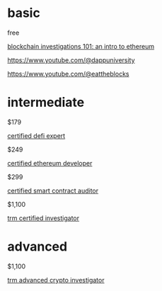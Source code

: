 # basic

free

[blockchain investigations 101: an intro to ethereum](https://youtu.be/mBW7djo_fg8)

https://www.youtube.com/@dappuniversity

https://www.youtube.com/@eattheblocks

# intermediate

$179

[certified defi expert](https://www.blockchain-council.org/certifications/certified-defi-expert-course)

$249

[certified ethereum developer](https://www.blockchain-council.org/certifications/certified-ethereum-developer)

$299

[certified smart contract auditor](https://www.blockchain-council.org/certifications/certified-smart-contract-auditor)

$1,100

[trm certified investigator](https://www.trmlabs.com/certified-investigator#demo-request)

# advanced

$1,100

[trm advanced crypto investigator](https://www.trmlabs.com/advanced-crypto-investigator)
